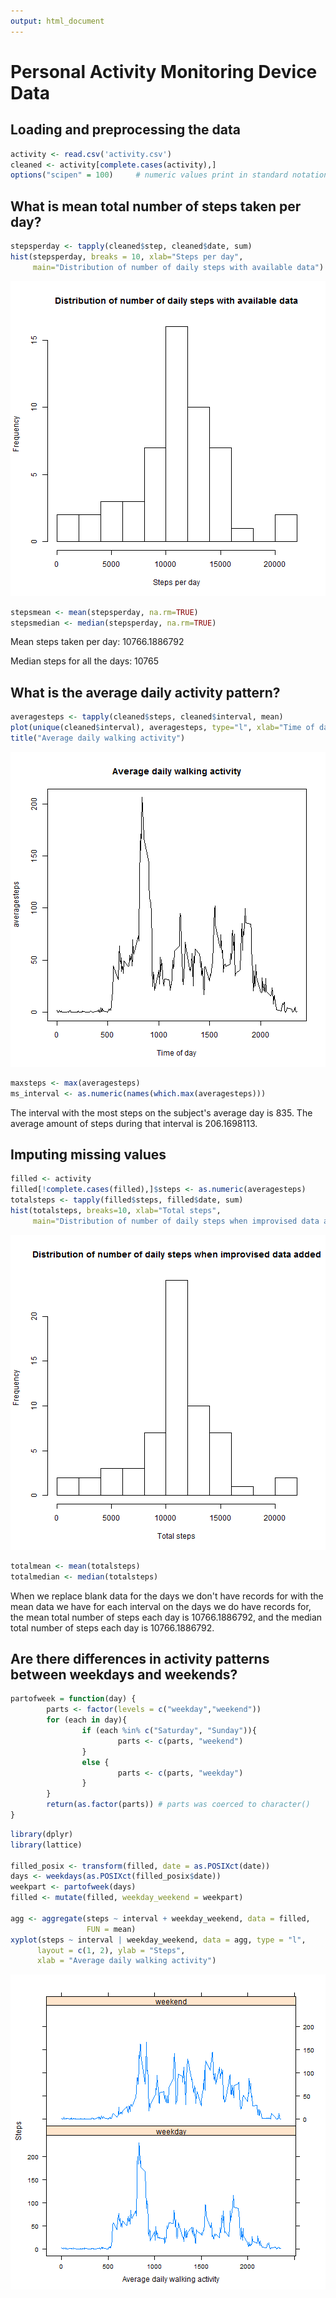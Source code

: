 ```yaml
---
output: html_document
---
```

# Personal Activity Monitoring Device Data #

## Loading and preprocessing the data ##

```r
activity <- read.csv('activity.csv')
cleaned <- activity[complete.cases(activity),]
options("scipen" = 100)     # numeric values print in standard notation
```

## What is mean total number of steps taken per day? ##

```r
stepsperday <- tapply(cleaned$step, cleaned$date, sum)
hist(stepsperday, breaks = 10, xlab="Steps per day",
     main="Distribution of number of daily steps with available data")
```

![plot of chunk steps_each_day](figure/steps_each_day-1.png)

```r
stepsmean <- mean(stepsperday, na.rm=TRUE)
stepsmedian <- median(stepsperday, na.rm=TRUE)
```
Mean steps taken per day: 10766.1886792

Median steps for all the days: 10765

## What is the average daily activity pattern? ##

```r
averagesteps <- tapply(cleaned$steps, cleaned$interval, mean)
plot(unique(cleaned$interval), averagesteps, type="l", xlab="Time of day")
title("Average daily walking activity")
```

![plot of chunk average_daily_activity](figure/average_daily_activity-1.png)

```r
maxsteps <- max(averagesteps)
ms_interval <- as.numeric(names(which.max(averagesteps)))
```
The interval with the most steps on the subject's average day is 835. The average amount of steps during that interval is 206.1698113.

## Imputing missing values ##

```r
filled <- activity
filled[!complete.cases(filled),]$steps <- as.numeric(averagesteps)
totalsteps <- tapply(filled$steps, filled$date, sum)
hist(totalsteps, breaks=10, xlab="Total steps",
     main="Distribution of number of daily steps when improvised data added")
```

![plot of chunk missing_values](figure/missing_values-1.png)

```r
totalmean <- mean(totalsteps)
totalmedian <- median(totalsteps)
```
When we replace blank data for the days we don't have records for with the mean data we have for each interval on the days we do have records for, the mean total number of steps each day is 10766.1886792, and the median total number of steps each day is 10766.1886792.


## Are there differences in activity patterns between weekdays and weekends? ##

```r
partofweek = function(day) {
        parts <- factor(levels = c("weekday","weekend"))
        for (each in day){
                if (each %in% c("Saturday", "Sunday")){
                        parts <- c(parts, "weekend")
                }
                else {
                        parts <- c(parts, "weekday")
                }
        }
        return(as.factor(parts)) # parts was coerced to character()
}
```


```r
library(dplyr)
library(lattice)

filled_posix <- transform(filled, date = as.POSIXct(date))
days <- weekdays(as.POSIXct(filled_posix$date))
weekpart <- partofweek(days)
filled <- mutate(filled, weekday_weekend = weekpart)

agg <- aggregate(steps ~ interval + weekday_weekend, data = filled,
                 FUN = mean)
xyplot(steps ~ interval | weekday_weekend, data = agg, type = "l",
      layout = c(1, 2), ylab = "Steps",
      xlab = "Average daily walking activity")
```

![plot of chunk weekday_weekend](figure/weekday_weekend-1.png)
